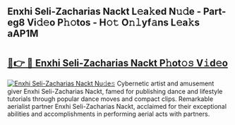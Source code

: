 ## Enxhi Seli-Zacharias Nackt L𝚎a𝚔ed N𝚞𝚍e - Part-eg8 Vi𝚍𝚎o P𝚑𝚘tos - H𝚘𝚝 O𝚗𝚕yf𝚊ns L𝚎a𝚔s aAP1M

# <h2><a href="http://kfcol1h.oniu.top/?m=Enxhi+Seli-Zacharias+Nackt">🔗👉 🔴 Enxhi Seli-Zacharias Nackt P𝚑ot𝚘𝚜 V𝚒d𝚎o</a></h2>

[![Enxhi Seli-Zacharias Nackt Nu𝚍e𝚜](https://i.imgur.com/0qMVB7G.gif)](http://kfcol1h.oniu.top/?m=Enxhi+Seli-Zacharias+Nackt)
Cybernetic artist and amusement giver Enxhi Seli-Zacharias Nackt, famed for publishing dance and lifestyle tutorials through popular dance moves and compact clips. Remarkable aerialist partner Enxhi Seli-Zacharias Nackt, acclaimed for their exceptional abilities and accomplishments in performing aerial acts with partners.  
